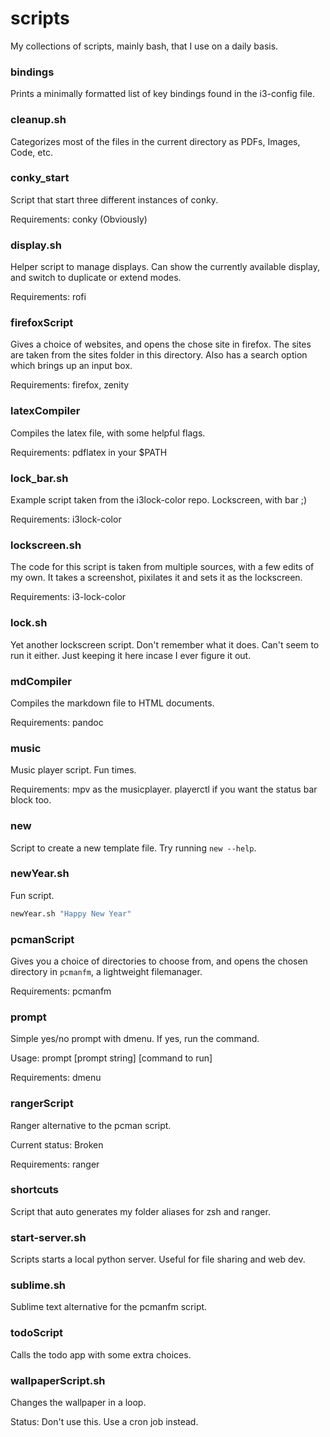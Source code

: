 # scripts

My collections of scripts, mainly bash, that I use on a daily basis. 

### bindings

Prints a minimally formatted list of key bindings found in the i3-config file.

### cleanup.sh

Categorizes most of the files in the current directory as PDFs, Images, Code, etc.

### conky_start

Script that start three different instances of conky.

Requirements: conky (Obviously)

### display.sh

Helper script to manage displays. Can show the currently available display, and switch to duplicate or extend modes. 

Requirements: rofi

### firefoxScript

Gives a choice of websites, and opens the chose site in firefox. The sites are taken from the sites folder in this directory. Also has a search option which brings up an input box.

Requirements: firefox, zenity

### latexCompiler

Compiles the latex file, with some helpful flags.

Requirements: pdflatex in your $PATH

### lock_bar.sh

Example script taken from the i3lock-color repo. Lockscreen, with bar ;)

Requirements: i3lock-color

### lockscreen.sh

The code for this script is taken from multiple sources, with a few edits of my own. It takes a screenshot, pixilates it and sets it as the lockscreen.

Requirements: i3-lock-color

### lock.sh

Yet another lockscreen script. Don't remember what it does. Can't seem to run it either. Just keeping it here incase I ever figure it out.

### mdCompiler

Compiles the markdown file to HTML documents.

Requirements: pandoc

### music

Music player script. Fun times. 

Requirements: mpv as the musicplayer. playerctl if you want the status bar block too.

### new

Script to create a new template file. Try running `new --help`.

### newYear.sh

Fun script.
```bash
newYear.sh "Happy New Year"
```

### pcmanScript

Gives you a choice of directories to choose from, and opens the chosen directory in `pcmanfm`, a lightweight filemanager. 

Requirements: pcmanfm

### prompt

Simple yes/no prompt with dmenu. If yes, run the command. 

Usage: prompt [prompt string] [command to run]

Requirements: dmenu

### rangerScript

Ranger alternative to the pcman script. 

Current status: Broken

Requirements: ranger

### shortcuts

Script that auto generates my folder aliases for zsh and ranger.

### start-server.sh

Scripts starts a local python server. Useful for file sharing and web dev.

### sublime.sh

Sublime text alternative for the pcmanfm script.

### todoScript

Calls the todo app with some extra choices. 

### wallpaperScript.sh

Changes the wallpaper in a loop. 

Status: Don't use this. Use a cron job instead.
